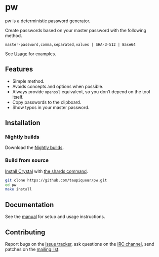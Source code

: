 # pw

pw is a deterministic password generator.

Create passwords based on your master password with the following method.

```
master-password,comma,separated,values | SHA-3-512 | Base64
```

See [Usage] for examples.

[Usage]: docs/manual.md#usage

## Features

- Simple method.
- Avoids concepts and options when possible.
- Always provide `openssl` equivalent, so you don’t depend on the tool itself.
- Copy passwords to the clipboard.
- Show typos in your master password.

## Installation

### Nightly builds

Download the [Nightly builds].

[Nightly builds]: https://github.com/taupiqueur/pw/releases/nightly

### Build from source

[Install Crystal] with [the shards command].

[Install Crystal]: https://crystal-lang.org/install/
[The shards command]: https://crystal-lang.org/reference/master/the_shards_command/

``` sh
git clone https://github.com/taupiqueur/pw.git
cd pw
make install
```

## Documentation

See the [manual] for setup and usage instructions.

[Manual]: docs/manual.md

## Contributing

Report bugs on the [issue tracker],
ask questions on the [IRC channel],
send patches on the [mailing list].

[Issue tracker]: https://github.com/taupiqueur/pw/issues
[IRC channel]: https://web.libera.chat/gamja/#taupiqueur
[Mailing list]: https://github.com/taupiqueur/pw/pulls
